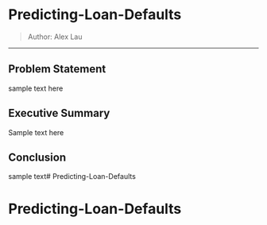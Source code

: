 # Predicting-Loan-Defaults
> Author: Alex Lau
---
## Problem Statement
sample text here

## Executive Summary

Sample text here

## Conclusion

sample text# Predicting-Loan-Defaults
# Predicting-Loan-Defaults
